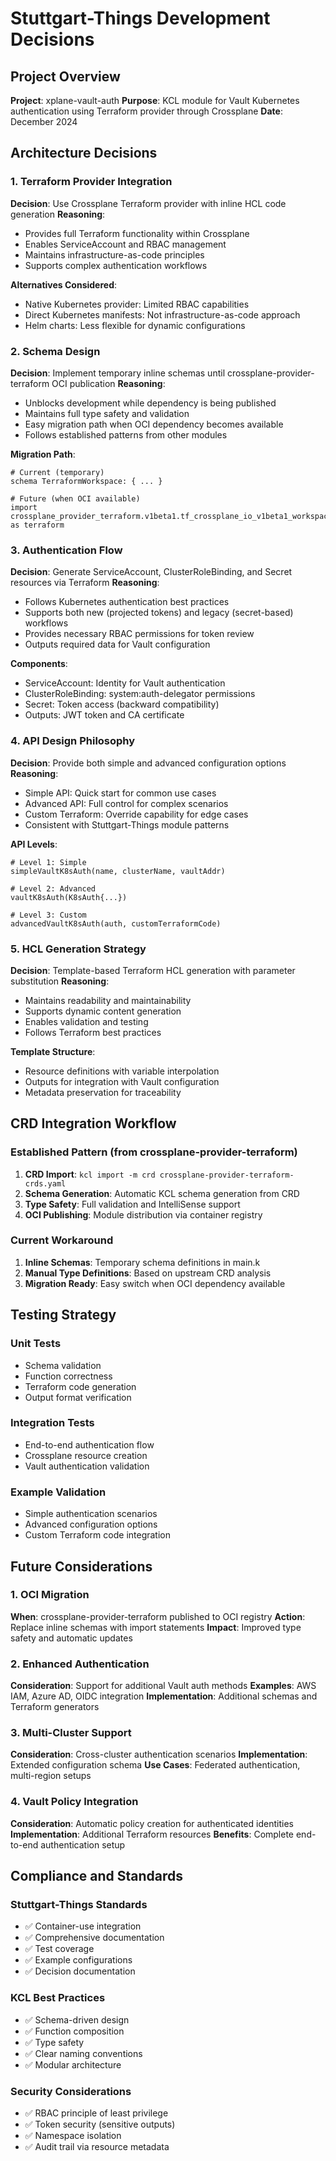 # Stuttgart-Things Development Decisions

## Project Overview

**Project**: xplane-vault-auth
**Purpose**: KCL module for Vault Kubernetes authentication using Terraform provider through Crossplane
**Date**: December 2024

## Architecture Decisions

### 1. Terraform Provider Integration

**Decision**: Use Crossplane Terraform provider with inline HCL code generation
**Reasoning**:
- Provides full Terraform functionality within Crossplane
- Enables ServiceAccount and RBAC management
- Maintains infrastructure-as-code principles
- Supports complex authentication workflows

**Alternatives Considered**:
- Native Kubernetes provider: Limited RBAC capabilities
- Direct Kubernetes manifests: Not infrastructure-as-code approach
- Helm charts: Less flexible for dynamic configurations

### 2. Schema Design

**Decision**: Implement temporary inline schemas until crossplane-provider-terraform OCI publication
**Reasoning**:
- Unblocks development while dependency is being published
- Maintains full type safety and validation
- Easy migration path when OCI dependency becomes available
- Follows established patterns from other modules

**Migration Path**:
```kcl
# Current (temporary)
schema TerraformWorkspace: { ... }

# Future (when OCI available)
import crossplane_provider_terraform.v1beta1.tf_crossplane_io_v1beta1_workspace as terraform
```

### 3. Authentication Flow

**Decision**: Generate ServiceAccount, ClusterRoleBinding, and Secret resources via Terraform
**Reasoning**:
- Follows Kubernetes authentication best practices
- Supports both new (projected tokens) and legacy (secret-based) workflows
- Provides necessary RBAC permissions for token review
- Outputs required data for Vault configuration

**Components**:
- ServiceAccount: Identity for Vault authentication
- ClusterRoleBinding: system:auth-delegator permissions
- Secret: Token access (backward compatibility)
- Outputs: JWT token and CA certificate

### 4. API Design Philosophy

**Decision**: Provide both simple and advanced configuration options
**Reasoning**:
- Simple API: Quick start for common use cases
- Advanced API: Full control for complex scenarios
- Custom Terraform: Override capability for edge cases
- Consistent with Stuttgart-Things module patterns

**API Levels**:
```kcl
# Level 1: Simple
simpleVaultK8sAuth(name, clusterName, vaultAddr)

# Level 2: Advanced
vaultK8sAuth(K8sAuth{...})

# Level 3: Custom
advancedVaultK8sAuth(auth, customTerraformCode)
```

### 5. HCL Generation Strategy

**Decision**: Template-based Terraform HCL generation with parameter substitution
**Reasoning**:
- Maintains readability and maintainability
- Supports dynamic content generation
- Enables validation and testing
- Follows Terraform best practices

**Template Structure**:
- Resource definitions with variable interpolation
- Outputs for integration with Vault configuration
- Metadata preservation for traceability

## CRD Integration Workflow

### Established Pattern (from crossplane-provider-terraform)

1. **CRD Import**: `kcl import -m crd crossplane-provider-terraform-crds.yaml`
2. **Schema Generation**: Automatic KCL schema generation from CRD
3. **Type Safety**: Full validation and IntelliSense support
4. **OCI Publishing**: Module distribution via container registry

### Current Workaround

1. **Inline Schemas**: Temporary schema definitions in main.k
2. **Manual Type Definitions**: Based on upstream CRD analysis
3. **Migration Ready**: Easy switch when OCI dependency available

## Testing Strategy

### Unit Tests
- Schema validation
- Function correctness
- Terraform code generation
- Output format verification

### Integration Tests
- End-to-end authentication flow
- Crossplane resource creation
- Vault authentication validation

### Example Validation
- Simple authentication scenarios
- Advanced configuration options
- Custom Terraform code integration

## Future Considerations

### 1. OCI Migration
**When**: crossplane-provider-terraform published to OCI registry
**Action**: Replace inline schemas with import statements
**Impact**: Improved type safety and automatic updates

### 2. Enhanced Authentication
**Consideration**: Support for additional Vault auth methods
**Examples**: AWS IAM, Azure AD, OIDC integration
**Implementation**: Additional schemas and Terraform generators

### 3. Multi-Cluster Support
**Consideration**: Cross-cluster authentication scenarios
**Implementation**: Extended configuration schema
**Use Cases**: Federated authentication, multi-region setups

### 4. Vault Policy Integration
**Consideration**: Automatic policy creation for authenticated identities
**Implementation**: Additional Terraform resources
**Benefits**: Complete end-to-end authentication setup

## Compliance and Standards

### Stuttgart-Things Standards
- ✅ Container-use integration
- ✅ Comprehensive documentation
- ✅ Test coverage
- ✅ Example configurations
- ✅ Decision documentation

### KCL Best Practices
- ✅ Schema-driven design
- ✅ Function composition
- ✅ Type safety
- ✅ Clear naming conventions
- ✅ Modular architecture

### Security Considerations
- ✅ RBAC principle of least privilege
- ✅ Token security (sensitive outputs)
- ✅ Namespace isolation
- ✅ Audit trail via resource metadata